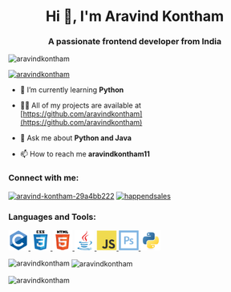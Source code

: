 <h1 align="center">Hi 👋, I'm Aravind Kontham</h1>
<h3 align="center">A passionate frontend developer from India</h3>

<p align="left"> <img src="https://komarev.com/ghpvc/?username=aravindkontham&label=Profile%20views&color=0e75b6&style=flat" alt="aravindkontham" /> </p>

<p align="left"> <a href="https://github.com/ryo-ma/github-profile-trophy"><img src="https://github-profile-trophy.vercel.app/?username=aravindkontham" alt="aravindkontham" /></a> </p>

- 🔭 I’m currently learning **Python**

- 👨‍💻 All of my projects are available at [https://github.com/aravindkontham](https://github.com/aravindkontham)

- 💬 Ask me about **Python and Java**

- 📫 How to reach me **aravindkontham11**

<h3 align="left">Connect with me:</h3>
<p align="left">
<a href="https://linkedin.com/in/aravind-kontham-29a4bb222" target="blank"><img align="center" src="https://raw.githubusercontent.com/rahuldkjain/github-profile-readme-generator/master/src/images/icons/Social/linked-in-alt.svg" alt="aravind-kontham-29a4bb222" height="30" width="40" /></a>
<a href="https://instagram.com/happendsales" target="blank"><img align="center" src="https://raw.githubusercontent.com/rahuldkjain/github-profile-readme-generator/master/src/images/icons/Social/instagram.svg" alt="happendsales" height="30" width="40" /></a>
</p>

<h3 align="left">Languages and Tools:</h3>
<p align="left"> <a href="https://www.cprogramming.com/" target="_blank" rel="noreferrer"> <img src="https://raw.githubusercontent.com/devicons/devicon/master/icons/c/c-original.svg" alt="c" width="40" height="40"/> </a> <a href="https://www.w3schools.com/css/" target="_blank" rel="noreferrer"> <img src="https://raw.githubusercontent.com/devicons/devicon/master/icons/css3/css3-original-wordmark.svg" alt="css3" width="40" height="40"/> </a> <a href="https://www.w3.org/html/" target="_blank" rel="noreferrer"> <img src="https://raw.githubusercontent.com/devicons/devicon/master/icons/html5/html5-original-wordmark.svg" alt="html5" width="40" height="40"/> </a> <a href="https://www.java.com" target="_blank" rel="noreferrer"> <img src="https://raw.githubusercontent.com/devicons/devicon/master/icons/java/java-original.svg" alt="java" width="40" height="40"/> </a> <a href="https://developer.mozilla.org/en-US/docs/Web/JavaScript" target="_blank" rel="noreferrer"> <img src="https://raw.githubusercontent.com/devicons/devicon/master/icons/javascript/javascript-original.svg" alt="javascript" width="40" height="40"/> </a> <a href="https://www.photoshop.com/en" target="_blank" rel="noreferrer"> <img src="https://raw.githubusercontent.com/devicons/devicon/master/icons/photoshop/photoshop-line.svg" alt="photoshop" width="40" height="40"/> </a> <a href="https://www.python.org" target="_blank" rel="noreferrer"> <img src="https://raw.githubusercontent.com/devicons/devicon/master/icons/python/python-original.svg" alt="python" width="40" height="40"/> </a> </p>

<p><img align="left" src="https://github-readme-stats.vercel.app/api/top-langs?username=aravindkontham&show_icons=true&locale=en&layout=compact" alt="aravindkontham" /></p>

<p>&nbsp;<img align="center" src="https://github-readme-stats.vercel.app/api?username=aravindkontham&show_icons=true&locale=en" alt="aravindkontham" /></p>

<p><img align="center" src="https://github-readme-streak-stats.herokuapp.com/?user=aravindkontham&" alt="aravindkontham" /></p>
